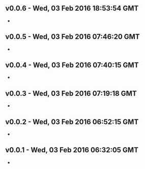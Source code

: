 v0.0.6 - Wed, 03 Feb 2016 18:53:54 GMT
--------------------------------------

- 


v0.0.5 - Wed, 03 Feb 2016 07:46:20 GMT
--------------------------------------

- 


v0.0.4 - Wed, 03 Feb 2016 07:40:15 GMT
--------------------------------------

- 


v0.0.3 - Wed, 03 Feb 2016 07:19:18 GMT
--------------------------------------

- 


v0.0.2 - Wed, 03 Feb 2016 06:52:15 GMT
--------------------------------------

- 


v0.0.1 - Wed, 03 Feb 2016 06:32:05 GMT
--------------------------------------

- 


